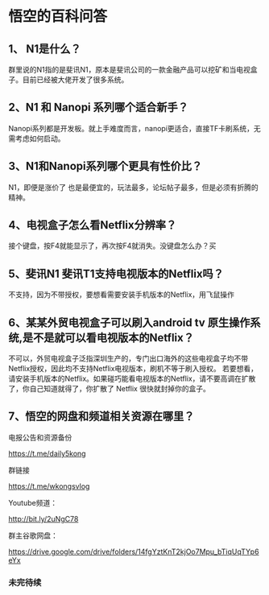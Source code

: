 # 悟空的百科问答

## 1、 N1是什么？

群里说的N1指的是斐讯N1，原本是斐讯公司的一款金融产品可以挖矿和当电视盒子。目前已经被大佬开发了很多系统。

## 2、N1 和 Nanopi 系列哪个适合新手？

Nanopi系列都是开发板。就上手难度而言，nanopi更适合，直接TF卡刷系统，无需考虑如何启动。

## 3、N1和Nanopi系列哪个更具有性价比？

N1，即便是涨价了 也是最便宜的，玩法最多，论坛帖子最多，但是必须有折腾的精神。

## 4、电视盒子怎么看Netflix分辨率？

接个键盘，按F4就能显示了，再次按F4就消失。没键盘怎么办？买

## 5、斐讯N1 斐讯T1支持电视版本的Netflix吗？

不支持，因为不带授权，要想看需要安装手机版本的Netflix，用飞鼠操作
## 6、某某外贸电视盒子可以刷入android tv 原生操作系统,是不是就可以看电视版本的Netflix？
不可以，外贸电视盒子泛指深圳生产的，专门出口海外的这些电视盒子均不带Netflix授权，因此均不支持Netflix电视版本，刷机不等于刷入授权。
若要想看，请安装手机版本的Netflix。如果碰巧能看电视版本的Netflix，请不要高调在扩散了，你自己知道就得了，你扩散了 Netflix 很快就封掉你的盒子。

## 7、悟空的网盘和频道相关资源在哪里？

电报公告和资源备份

https://t.me/daily5kong

群链接

https://t.me/wkongsvlog

Youtube频道：

http://bit.ly/2uNgC78

群主谷歌网盘：

https://drive.google.com/drive/folders/14fgYztKnT2kjOo7Mpu_bTiqUqTYp6eYx




### 未完待续

